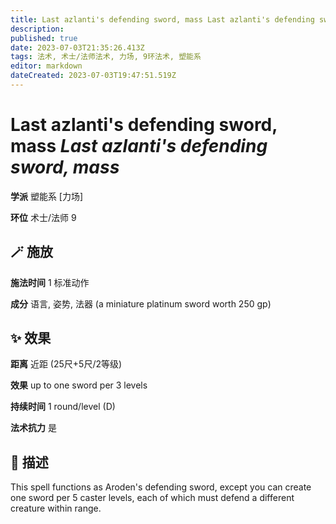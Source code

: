 ```yaml
---
title: Last azlanti's defending sword, mass Last azlanti's defending sword, mass
description: 
published: true
date: 2023-07-03T21:35:26.413Z
tags: 法术, 术士/法师法术, 力场, 9环法术, 塑能系
editor: markdown
dateCreated: 2023-07-03T19:47:51.519Z
---
```


# **Last azlanti's defending sword, mass** *Last azlanti's defending sword, mass*

**学派** 塑能系 \[力场\] 

**环位** 术士/法师 9

## 🪄 施放

**施法时间** 1 标准动作

**成分** 语言, 姿势, 法器 (a miniature platinum sword worth 250 gp)

## ✨ 效果  

**距离** 近距 (25尺+5尺/2等级) 

**效果** up to one sword per 3 levels 

**持续时间** 1 round/level (D) 

**法术抗力** 是

## 📖 描述

This spell functions as Aroden's defending sword, except you can create one sword per 5 caster levels, each of which must defend a different creature within range.
    